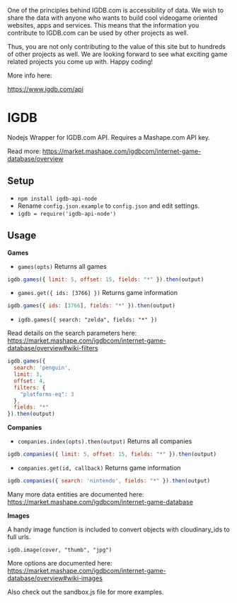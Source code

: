 One of the principles behind IGDB.com is accessibility of data. We wish to share the data with anyone who wants to build cool videogame oriented websites, apps and services. This means that the information you contribute to IGDB.com can be used by other projects as well.

Thus, you are not only contributing to the value of this site but to hundreds of other projects as well. We are looking forward to see what exciting game related projects you come up with. Happy coding!

More info here:

https://www.igdb.com/api

IGDB
=

Nodejs Wrapper for IGDB.com API. Requires a Mashape.com API key.

Read more: https://market.mashape.com/igdbcom/internet-game-database/overview

Setup
-
* `npm install igdb-api-node`
* Rename `config.json.example` to `config.json` and edit settings.
* `igdb = require('igdb-api-node')`

Usage
-

**Games**

* `games(opts)` Returns all games
```javascript
igdb.games({ limit: 5, offset: 15, fields: "*" }).then(output)
```

* `games.get({ ids: [3766] })` Returns game information
```javascript
igdb.games({ ids: [3766], fields: "*" }).then(output)
```

* `igdb.games({ search: "zelda", fields: "*" })`

Read details on the search parameters here: https://market.mashape.com/igdbcom/internet-game-database/overview#wiki-filters

```javascript
igdb.games({
  search: 'penguin',
  limit: 3,
  offset: 4,
  filters: {
    "platforms-eq": 3
  },
  fields: "*"
}).then(output)
```

**Companies**

* `companies.index(opts).then(output)` Returns all companies
```javascript
igdb.companies({ limit: 5, offset: 15, fields: "*" }).then(output)
```

* `companies.get(id, callback)` Returns game information
```javascript
igdb.companies({ search: 'nintendo', fields: "*" }).then(output)
```

Many more data entities are documented here: https://market.mashape.com/igdbcom/internet-game-database

**Images**

A handy image function is included to convert objects with cloudinary_ids to full urls.

```
igdb.image(cover, "thumb", "jpg")
```

More options are documented here: https://market.mashape.com/igdbcom/internet-game-database/overview#wiki-images

Also check out the sandbox.js file for more examples.